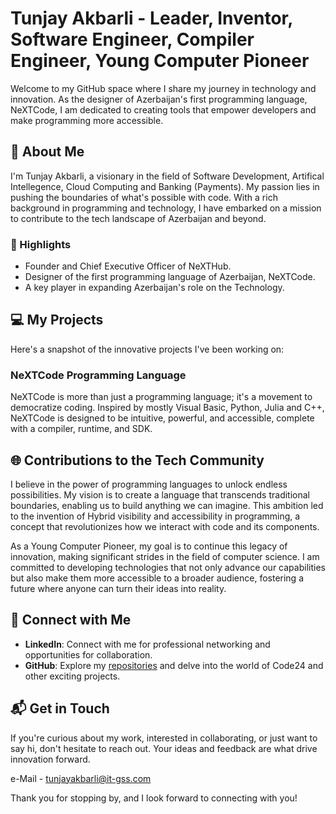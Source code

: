 # Tunjay Akbarli - Leader, Inventor, Software Engineer, Compiler Engineer, Young Computer Pioneer

Welcome to my GitHub space where I share my journey in technology and innovation. As the designer of Azerbaijan's first programming language, NeXTCode, I am dedicated to creating tools that empower developers and make programming more accessible.

## 🚀 About Me
I'm Tunjay Akbarli, a visionary in the field of Software Development, Artifical Intellegence, Cloud Computing and Banking (Payments). My passion lies in pushing the boundaries of what's possible with code. With a rich background in programming and technology, I have embarked on a mission to contribute to the tech landscape of Azerbaijan and beyond.

### 🌟 Highlights
- Founder and Chief Executive Officer of NeXTHub.
- Designer of the first programming language of Azerbaijan, NeXTCode.
- A key player in expanding Azerbaijan's role on the Technology.

## 💻 My Projects
Here's a snapshot of the innovative projects I've been working on:

### NeXTCode Programming Language
NeXTCode is more than just a programming language; it's a movement to democratize coding. Inspired by mostly Visual Basic, Python, Julia and C++, NeXTCode is designed to be intuitive, powerful, and accessible, complete with a compiler, runtime, and SDK.

## 🌐 Contributions to the Tech Community
I believe in the power of programming languages to unlock endless possibilities. My vision is to create a language that transcends traditional boundaries, enabling us to build anything we can imagine. This ambition led to the invention of Hybrid visibility and accessibility in programming, a concept that revolutionizes how we interact with code and its components.

As a Young Computer Pioneer, my goal is to continue this legacy of innovation, making significant strides in the field of computer science. I am committed to developing technologies that not only advance our capabilities but also make them more accessible to a broader audience, fostering a future where anyone can turn their ideas into reality.


## 🤝 Connect with Me
- **LinkedIn**: Connect with me for professional networking and opportunities for collaboration.
- **GitHub**: Explore my [repositories](https://github.com/Tuncayscript/) and delve into the world of Code24 and other exciting projects.

## 📬 Get in Touch
If you're curious about my work, interested in collaborating, or just want to say hi, don't hesitate to reach out. Your ideas and feedback are what drive innovation forward.

e-Mail - tunjayakbarli@it-gss.com

Thank you for stopping by, and I look forward to connecting with you!

